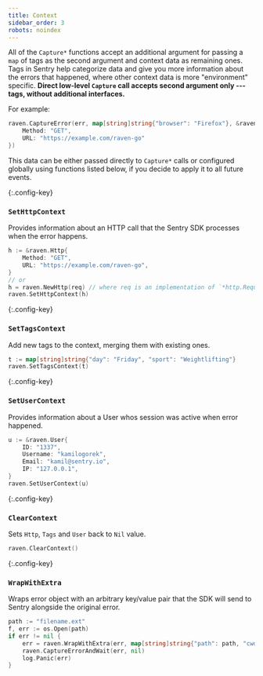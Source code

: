 ```yaml
---
title: Context
sidebar_order: 3
robots: noindex
---
```


All of the `Capture*` functions accept an additional argument for passing a `map` of tags as the second argument and context data as remaining ones.
Tags in Sentry help categorize data and give you more information about the errors that happened, where other context data is more "environment" specific.
**Direct low-level `Capture` call accepts second argument only --- tags, without additional interfaces.**

For example:

```go
raven.CaptureError(err, map[string]string{"browser": "Firefox"}, &raven.Http{
    Method: "GET",
    URL: "https://example.com/raven-go"
})
```

This data can be either passed directly to `Capture*` calls or configured globally using functions listed below, if you decide to apply it to all future events.

{:.config-key}
### `SetHttpContext`

Provides information about an HTTP call that the Sentry SDK processes when the error happens.

```go
h := &raven.Http{
    Method: "GET",
    URL: "https://example.com/raven-go",
}
// or
h = raven.NewHttp(req) // where req is an implementation of `*http.Request` interface
raven.SetHttpContext(h)
```

{:.config-key}
### `SetTagsContext`

Add new tags to the context, merging them with existing ones.

```go
t := map[string]string{"day": "Friday", "sport": "Weightlifting"}
raven.SetTagsContext(t)
```

{:.config-key}
### `SetUserContext`

Provides information about a User whos session was active when error happened.

```go
u := &raven.User{
    ID: "1337",
    Username: "kamilogorek",
    Email: "kamil@sentry.io",
    IP: "127.0.0.1",
}
raven.SetUserContext(u)
```

{:.config-key}
### `ClearContext`

Sets `Http`, `Tags` and `User` back to `Nil` value.

```go
raven.ClearContext()
```

{:.config-key}
### `WrapWithExtra`

Wraps error object with an arbitrary key/value pair that the SDK will send to Sentry alongside the original error.

```go
path := "filename.ext"
f, err := os.Open(path)
if err != nil {
    err = raven.WrapWithExtra(err, map[string]string{"path": path, "cwd": os.Getwd()}
    raven.CaptureErrorAndWait(err, nil)
    log.Panic(err)
}
```

